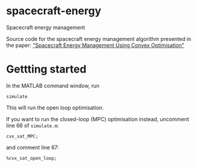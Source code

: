 # spacecraft-energy
Spacecraft energy management

Source code for the spacecraft energy management algorithm presented in the paper: ["Spacecraft Energy Management Using Convex Optimisation"](https://www.researchgate.net/profile/Martin-Doff-Sotta/publication/352863815_Spacecraft_energy_management_using_convex_optimisation/links/60dcf81d92851ca9449b4a1f/Spacecraft-energy-management-using-convex-optimisation.pdf) 

# Gettting started

In the MATLAB command window, run

```
simulate
```

This will run the open loop optimisation.

If you want to run the closed-loop (MPC) optimisation instead, uncomment line 66 of `simulate.m`:


```
cvx_sat_MPC;
```

and comment line 67:

```
%cvx_sat_open_loop;
```
